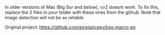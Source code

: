 In older versions of Mac (Big Sur and below), cv2 doesnt work. To fix this, replace the 2 files in your folder with these ones from the github.  Note that image detection will not be as reliable

Original project: https://github.com/existancepy/bss-macro-py
